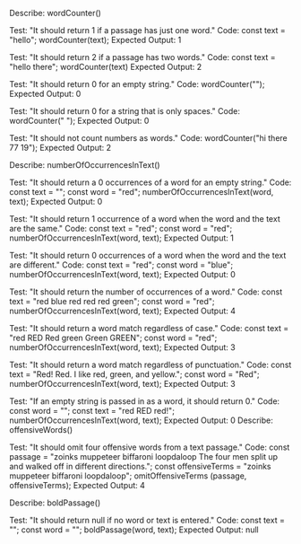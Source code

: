 Describe: wordCounter()

Test: "It should return 1 if a passage has just one word."
Code:
const text = "hello";
wordCounter(text);
Expected Output: 1

Test: "It should return 2 if a passage has two words."
Code:
const text = "hello there";
wordCounter(text)
Expected Output: 2

Test: "It should return 0 for an empty string."
Code: wordCounter("");
Expected Output: 0

Test: "It should return 0 for a string that is only spaces."
Code: wordCounter("             ");
Expected Output: 0

Test: "It should not count numbers as words."
Code: wordCounter("hi there 77 19");
Expected Output: 2

Describe: numberOfOccurrencesInText()

Test: "It should return a 0 occurrences of a word for an empty string."
Code:
const text = "";
const word = "red";
numberOfOccurrencesInText(word, text);
Expected Output: 0

Test: "It should return 1 occurrence of a word when the word and the text are the same."
Code:
const text = "red";
const word = "red";
numberOfOccurrencesInText(word, text);
Expected Output: 1

Test: "It should return 0 occurrences of a word when the word and the text are different."
Code:
const text = "red";
const word = "blue";
numberOfOccurrencesInText(word, text);
Expected Output: 0

Test: "It should return the number of occurrences of a word."
Code:
const text = "red blue red red red green";
const word = "red";
numberOfOccurrencesInText(word, text);
Expected Output: 4

Test: "It should return a word match regardless of case."
Code:
const text = "red RED Red green Green GREEN";
const word = "red";
numberOfOccurrencesInText(word, text);
Expected Output: 3

Test: "It should return a word match regardless of punctuation."
Code:
const text = "Red! Red. I like red, green, and yellow.";
const word = "Red";
numberOfOccurrencesInText(word, text);
Expected Output: 3

Test: "If an empty string is passed in as a word, it should return 0."
Code:
const word = "";
const text = "red RED red!";
numberOfOccurrencesInText(word, text);
Expected Output: 0
Describe: offensiveWords()

Test: "It should omit four offensive words from a text passage."
Code:
const passage = "zoinks muppeteer biffaroni loopdaloop The four men split up and walked off in different directions.";
const offensiveTerms = "zoinks muppeteer biffaroni loopdaloop";
omitOffensiveTerms (passage, offensiveTerms);
Expected Output: 4

Describe: boldPassage()

Test: "It should return null if no word or text is entered."
Code:
const text = "";
const word = "";
boldPassage(word, text);
Expected Output: null